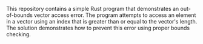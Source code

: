 This repository contains a simple Rust program that demonstrates an out-of-bounds vector access error. The program attempts to access an element in a vector using an index that is greater than or equal to the vector's length.  The solution demonstrates how to prevent this error using proper bounds checking.